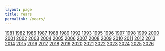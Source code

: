 ```yaml
---
layout: page
title: Years
permalink: /years/
---
```


<div class="grid">
<a href='{{ site.baseurl }}/years/1981'>1981</a>
<a href='{{ site.baseurl }}/years/1982'>1982</a>
<a href='{{ site.baseurl }}/years/1986'>1986</a>
<a href='{{ site.baseurl }}/years/1987'>1987</a>
<a href='{{ site.baseurl }}/years/1988'>1988</a>
<a href='{{ site.baseurl }}/years/1989'>1989</a>
<a href='{{ site.baseurl }}/years/1992'>1992</a>
<a href='{{ site.baseurl }}/years/1993'>1993</a>
<a href='{{ site.baseurl }}/years/1995'>1995</a>
<a href='{{ site.baseurl }}/years/1996'>1996</a>
<a href='{{ site.baseurl }}/years/1997'>1997</a>
<a href='{{ site.baseurl }}/years/1998'>1998</a>
<a href='{{ site.baseurl }}/years/1999'>1999</a>
<a href='{{ site.baseurl }}/years/2000'>2000</a>
<a href='{{ site.baseurl }}/years/2001'>2001</a>
<a href='{{ site.baseurl }}/years/2002'>2002</a>
<a href='{{ site.baseurl }}/years/2003'>2003</a>
<a href='{{ site.baseurl }}/years/2004'>2004</a>
<a href='{{ site.baseurl }}/years/2005'>2005</a>
<a href='{{ site.baseurl }}/years/2006'>2006</a>
<a href='{{ site.baseurl }}/years/2007'>2007</a>
<a href='{{ site.baseurl }}/years/2008'>2008</a>
<a href='{{ site.baseurl }}/years/2009'>2009</a>
<a href='{{ site.baseurl }}/years/2010'>2010</a>
<a href='{{ site.baseurl }}/years/2011'>2011</a>
<a href='{{ site.baseurl }}/years/2012'>2012</a>
<a href='{{ site.baseurl }}/years/2013'>2013</a>
<a href='{{ site.baseurl }}/years/2014'>2014</a>
<a href='{{ site.baseurl }}/years/2015'>2015</a>
<a href='{{ site.baseurl }}/years/2016'>2016</a>
<a href='{{ site.baseurl }}/years/2017'>2017</a>
<a href='{{ site.baseurl }}/years/2018'>2018</a>
<a href='{{ site.baseurl }}/years/2019'>2019</a>
<a href='{{ site.baseurl }}/years/2020'>2020</a>
<a href='{{ site.baseurl }}/years/2021'>2021</a>
<a href='{{ site.baseurl }}/years/2022'>2022</a>
<a href='{{ site.baseurl }}/years/2023'>2023</a>
<a href='{{ site.baseurl }}/years/2024'>2024</a>
<a href='{{ site.baseurl }}/years/2025'>2025</a>
<a href='{{ site.baseurl }}/years/2026'>2026</a>
</div>
